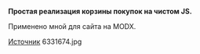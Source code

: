 **Простая реализация корзины покупок на чистом JS.**

Применено мной для сайта на MODX.

[Источник](http://www.kanby.ru/ "Источник")
6331674.jpg

